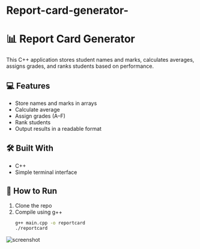 # Report-card-generator-
# 📊 Report Card Generator

This C++ application stores student names and marks, calculates averages, assigns grades, and ranks students based on performance.

## 💻 Features
- Store names and marks in arrays
- Calculate average
- Assign grades (A–F)
- Rank students
- Output results in a readable format

## 🛠️ Built With
- C++
- Simple terminal interface

## 🚀 How to Run
1. Clone the repo
2. Compile using g++
   ```bash
   g++ main.cpp -o reportcard
   ./reportcard
![screenshot](screenshot.png)
